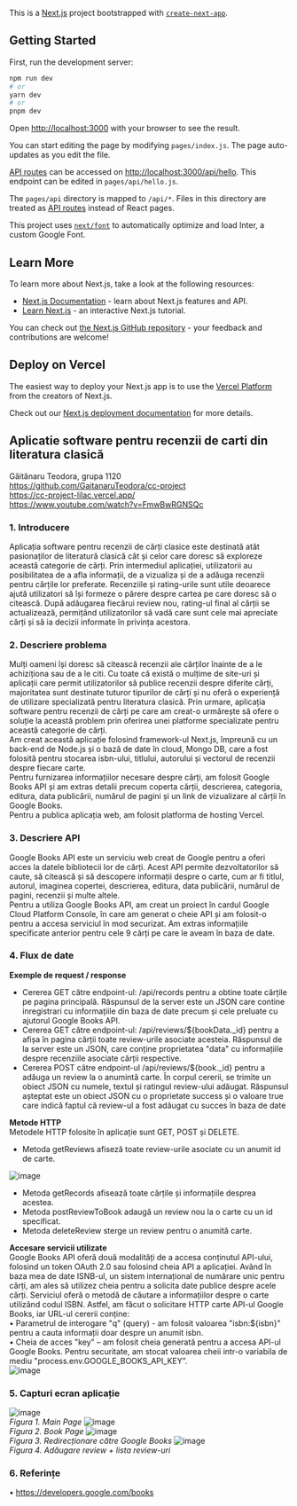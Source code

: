 This is a [Next.js](https://nextjs.org/) project bootstrapped with [`create-next-app`](https://github.com/vercel/next.js/tree/canary/packages/create-next-app).

## Getting Started

First, run the development server:

```bash
npm run dev
# or
yarn dev
# or
pnpm dev
```

Open [http://localhost:3000](http://localhost:3000) with your browser to see the result.

You can start editing the page by modifying `pages/index.js`. The page auto-updates as you edit the file.

[API routes](https://nextjs.org/docs/api-routes/introduction) can be accessed on [http://localhost:3000/api/hello](http://localhost:3000/api/hello). This endpoint can be edited in `pages/api/hello.js`.

The `pages/api` directory is mapped to `/api/*`. Files in this directory are treated as [API routes](https://nextjs.org/docs/api-routes/introduction) instead of React pages.

This project uses [`next/font`](https://nextjs.org/docs/basic-features/font-optimization) to automatically optimize and load Inter, a custom Google Font.

## Learn More

To learn more about Next.js, take a look at the following resources:

- [Next.js Documentation](https://nextjs.org/docs) - learn about Next.js features and API.
- [Learn Next.js](https://nextjs.org/learn) - an interactive Next.js tutorial.

You can check out [the Next.js GitHub repository](https://github.com/vercel/next.js/) - your feedback and contributions are welcome!

## Deploy on Vercel

The easiest way to deploy your Next.js app is to use the [Vercel Platform](https://vercel.com/new?utm_medium=default-template&filter=next.js&utm_source=create-next-app&utm_campaign=create-next-app-readme) from the creators of Next.js.

Check out our [Next.js deployment documentation](https://nextjs.org/docs/deployment) for more details.

## Aplicatie software pentru recenzii de carti din literatura clasică

Găitănaru Teodora, grupa 1120 </br>
https://github.com/GaitanaruTeodora/cc-project </br>
https://cc-project-lilac.vercel.app/ </br>
https://www.youtube.com/watch?v=FmwBwRGNSQc </br>

### 1.	Introducere </br>
Aplicația software pentru recenzii de cărți clasice este destinată atât pasionaților de literatură clasică cât și celor care doresc să exploreze această categorie de cărți. Prin intermediul aplicației, utilizatorii au posibilitatea de a afla informații, de a vizualiza și de a adăuga recenzii pentru cărțile lor preferate. Recenziile și rating-urile sunt utile deoarece ajută utilizatori să își formeze o părere despre cartea pe care doresc să o citească. După adăugarea fiecărui review nou, rating-ul final al cărții se actualizează, permițând utilizatorilor să vadă care sunt cele mai apreciate cărți și să ia decizii informate în privința acestora.

### 2.	Descriere problema </br>
Mulți oameni își doresc să citească recenzii ale cărților înainte de a le achiziționa sau de a le citi. Cu toate că există o mulțime de site-uri și aplicații care permit utilizatorilor să publice recenzii despre diferite cărți, majoritatea sunt destinate tuturor tipurilor de cărți și nu oferă o experiență de utilizare specializată pentru literatura clasică. 
Prin urmare, aplicația software pentru recenzii de cărți pe care am creat-o urmărește să ofere o soluție la această problem prin oferirea unei platforme specializate pentru această categorie de cărți. </br>
Am creat această aplicație folosind framework-ul Next.js, împreună cu un back-end de Node.js și o bază de date în cloud, Mongo DB, care a fost folosită pentru stocarea isbn-ului,  titlului, autorului și vectorul de recenzii despre fiecare carte.</br>
Pentru furnizarea informațiilor necesare despre cărți, am folosit Google Books API și am extras detalii precum coperta cărții, descrierea, categoria, editura, data publicării, numărul de pagini și un link de vizualizare al cărții în Google Books. </br>
Pentru a publica aplicația web, am folosit platforma de hosting Vercel.</br>

### 3.	Descriere API </br>
Google Books API este un serviciu web creat de Google pentru a oferi acces la datele bibliotecii lor de cărți. Acest API permite dezvoltatorilor să caute, să citească și să descopere informații despre o carte, cum ar fi titlul, autorul, imaginea copertei, descrierea, editura, data publicării, numărul de pagini, recenzii și multe altele. </br>
Pentru a utiliza Google Books API, am creat un proiect în cardul Google Cloud Platform Console, în care am generat o cheie API și am folosit-o pentru a accesa serviciul în mod securizat. Am extras informațiile specificate anterior pentru cele 9 cărți pe care le aveam în baza de date.</br>

### 4.	Flux de date </br>

**Exemple de request / response** </br>

*	Cererea GET către endpoint-ul: /api/records pentru a obtine toate cărțile pe pagina principală. Răspunsul de la server este un JSON care contine inregistrari cu informațiile din baza de date precum și cele preluate cu ajutorul Google Books API. </br>
*	Cererea GET către endpoint-ul: /api/reviews/${bookData._id} pentru a afișa în pagina cărții toate review-urile asociate acesteia. Răspunsul de la server este un JSON, care conține proprietatea "data" cu informațiile despre recenziile asociate cărții respective.</br>
*	Cererea POST către endpoint-ul /api/reviews/${book._id} pentru a adăuga un review la o anumintă carte. În corpul cererii, se trimite un obiect JSON cu numele, textul și ratingul review-ului adăugat. Răspunsul așteptat este un obiect JSON cu o proprietate success și o valoare true care indică faptul că review-ul a fost adăugat cu succes în baza de date</br>

**Metode HTTP** </br>
Metodele HTTP folosite în aplicație sunt GET, POST și DELETE. </br>
*	Metoda getReviews afiseză toate review-urile asociate cu un anumit id de carte.</br>

![image](https://github.com/GaitanaruTeodora/cc-project/assets/74835274/0cd124fc-914c-43b5-a994-c08a2f37cf1e) </br>

* Metoda getRecords afisează toate cărțile și informațiile desprea acestea. </br>
* Metoda postReviewToBook adaugă un review nou la o carte cu un id specificat.</br>
* Metoda deleteReview sterge un review pentru o anumită carte.</br>

**Accesare servicii utilizate**</br>
Google Books API oferă două modalități de a accesa conținutul API-ului, folosind un token OAuth 2.0 sau folosind cheia API a aplicației.
 Având în baza mea de date ISNB-ul, un sistem internațional de numărare unic pentru cărți, am ales să utilizez cheia pentru a solicita date publice despre acele cărți. Serviciul oferă o metodă de căutare a informațiilor despre o carte utilizând codul ISBN. Astfel, am făcut o solicitare HTTP carte API-ul Google Books, iar URL-ul cererii conține:</br>
•	Parametrul de interogare "q" (query) - am folosit valoarea "isbn:${isbn}" pentru a cauta informații doar despre un anumit isbn.</br>
•	Cheia de acces "key" – am folosit cheia generată pentru a accesa API-ul Google Books. Pentru securitate, am stocat valoarea cheii intr-o variabila de mediu "process.env.GOOGLE_BOOKS_API_KEY”.</br>
![image](https://github.com/GaitanaruTeodora/cc-project/assets/74835274/5fddd424-b7f4-4517-a9ad-824a378655b6)</br>

### 5.	Capturi ecran aplicație</br>

![image](https://github.com/GaitanaruTeodora/cc-project/assets/74835274/b045243f-83f5-408e-b52b-fbb93e955685) </br>
_Figura 1. Main Page_
![image](https://github.com/GaitanaruTeodora/cc-project/assets/74835274/0a290bde-6654-418c-8b76-1aa9d2a4ecd8)</br>
_Figura 2. Book Page_
![image](https://github.com/GaitanaruTeodora/cc-project/assets/74835274/81c0d1da-96b5-41b0-8acc-64ddb15b1b2e)</br>
_Figura 3. Redirecționare către Google Books_
![image](https://github.com/GaitanaruTeodora/cc-project/assets/74835274/64cbd090-c555-4df9-b1d1-126756337ff6)</br>
_Figura 4. Adăugare review + lista review-uri_

### 6.	Referințe
•	https://developers.google.com/books

